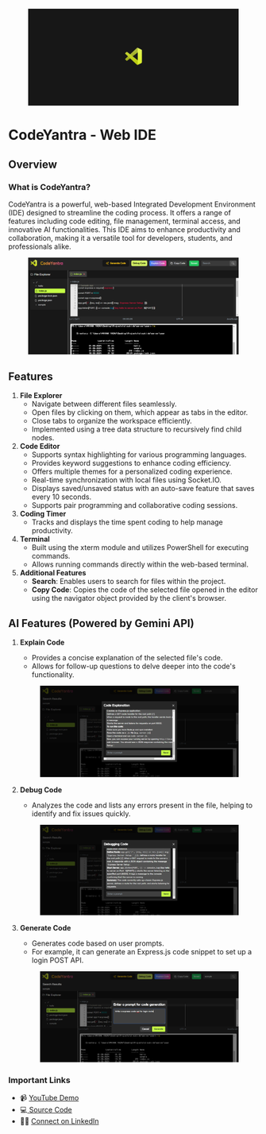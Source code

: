 <figure><img src=".gitbook/assets/Screenshot 2024-06-01 153514.png" alt=""><figcaption></figcaption></figure>

# CodeYantra - Web IDE

## Overview

### What is CodeYantra?

CodeYantra is a powerful, web-based Integrated Development Environment (IDE) designed to streamline the coding process. It offers a range of features including code editing, file management, terminal access, and innovative AI functionalities. This IDE aims to enhance productivity and collaboration, making it a versatile tool for developers, students, and professionals alike.

<figure><img src=".gitbook/assets/Screenshot 2024-06-01 153543.png" alt=""><figcaption></figcaption></figure>

## Features

1. **File Explorer**
   * Navigate between different files seamlessly.
   * Open files by clicking on them, which appear as tabs in the editor.
   * Close tabs to organize the workspace efficiently.
   * Implemented using a tree data structure to recursively find child nodes.
2. **Code Editor**
   * Supports syntax highlighting for various programming languages.
   * Provides keyword suggestions to enhance coding efficiency.
   * Offers multiple themes for a personalized coding experience.
   * Real-time synchronization with local files using Socket.IO.
   * Displays saved/unsaved status with an auto-save feature that saves every 10 seconds.
   * Supports pair programming and collaborative coding sessions.
3. **Coding Timer**
   * Tracks and displays the time spent coding to help manage productivity.
4. **Terminal**
   * Built using the xterm module and utilizes PowerShell for executing commands.
   * Allows running commands directly within the web-based terminal.
5. **Additional Features**
   * **Search**: Enables users to search for files within the project.
   * **Copy Code**: Copies the code of the selected file opened in the editor using the navigator object provided by the client's browser.

## AI Features (Powered by Gemini API)

1.  **Explain Code**

    * Provides a concise explanation of the selected file's code.
    * Allows for follow-up questions to delve deeper into the code's functionality.

    <figure><img src=".gitbook/assets/Screenshot 2024-06-01 153651.png" alt=""><figcaption></figcaption></figure>
2.  **Debug Code**

    * Analyzes the code and lists any errors present in the file, helping to identify and fix issues quickly.

    <figure><img src=".gitbook/assets/Screenshot 2024-06-01 153712.png" alt=""><figcaption></figcaption></figure>
3.  **Generate Code**

    * Generates code based on user prompts.
    * For example, it can generate an Express.js code snippet to set up a login POST API.

    <figure><img src=".gitbook/assets/Screenshot 2024-06-01 153737.png" alt=""><figcaption></figcaption></figure>

### Important Links

* 📹 [YouTube Demo](https://youtu.be/IEfEId9\_Cx4)
* 💻[ Source Code](https://github.com/mayankyadav1711/CodeYantra)
* 🧑‍💼 [Connect on LinkedIn](https://www.linkedin.com/in/mayankyadav17/)
